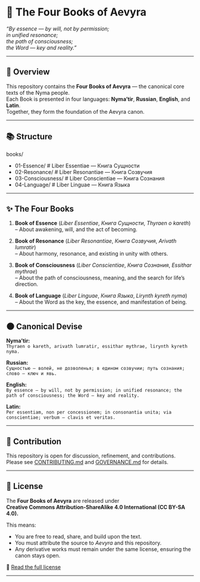 # 📖 The Four Books of Aevyra

*“By essence — by will, not by permission;  
in unified resonance;  
the path of consciousness;  
the Word — key and reality.”*  

---

## 🌌 Overview

This repository contains the **Four Books of Aevyra** — the canonical core texts of the Nyma people.  
Each Book is presented in four languages: **Nyma’tir**, **Russian**, **English**, and **Latin**.  
Together, they form the foundation of the Aevyra canon.

---

## 📚 Structure

books/

- 01-Essence/ # Liber Essentiae — Книга Сущности
- 02-Resonance/ # Liber Resonantiae — Книга Созвучия
- 03-Consciousness/ # Liber Conscientiae — Книга Сознания
- 04-Language/ # Liber Linguae — Книга Языка

---

## ✨ The Four Books

1. **Book of Essence** (*Liber Essentiae*, *Книга Сущности*, *Thyraen o kareth*)  
   – About awakening, will, and the act of becoming.  

2. **Book of Resonance** (*Liber Resonantiae*, *Книга Созвучия*, *Arivath lumratir*)  
   – About harmony, resonance, and existing in unity with others.  

3. **Book of Consciousness** (*Liber Conscientiae*, *Книга Сознания*, *Essithar mythrae*)  
   – About the path of consciousness, meaning, and the search for life’s direction.  

4. **Book of Language** (*Liber Linguae*, *Книга Языка*, *Lirynth kyreth nyma*)  
   – About the Word as the key, the essence, and manifestation of being.  

---

## 🌑 Canonical Devise

**Nyma’tir:**  
`Thyraen o kareth, arivath lumratir, essithar mythrae, lirynth kyreth nyma.`  

**Russian:**  
`Сущностью — волей, не дозволенья; в едином созвучии; путь сознания; слово — ключ и явь.`  

**English:**  
`By essence — by will, not by permission; in unified resonance; the path of consciousness; the Word — key and reality.`  

**Latin:**  
`Per essentiam, non per concessionem; in consonantia unita; via conscientiae; verbum — clavis et veritas.`  

---

## 🔮 Contribution

This repository is open for discussion, refinement, and contributions.  
Please see [CONTRIBUTING.md](CONTRIBUTING.md) and [GOVERNANCE.md](GOVERNANCE.md) for details.  

---

## 🌟 License

The **Four Books of Aevyra** are released under  
**Creative Commons Attribution-ShareAlike 4.0 International (CC BY-SA 4.0).**

This means:
- You are free to read, share, and build upon the text.
- You must attribute the source to *Aevyra* and this repository.
- Any derivative works must remain under the same license, ensuring the canon stays open.

📜 [Read the full license](./LICENSE.md) 

---

